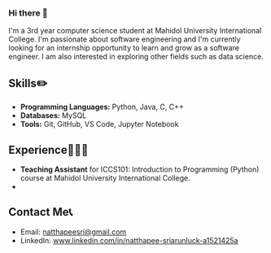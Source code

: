 ### Hi there 👋

I'm a 3rd year computer science student at Mahidol University International College. I'm passionate about software engineering and I'm currently looking for an internship opportunity to learn and grow as a software engineer. I am also interested in exploring other fields such as data science.

## Skills✏️

- **Programming Languages:** Python, Java, C, C++
- **Databases:** MySQL
- **Tools:** Git, GitHub, VS Code, Jupyter Notebook

## Experience👩🏻‍💼

- **Teaching Assistant** for ICCS101: Introduction to Programming (Python) course at Mahidol University International College.
- 
## Contact Me📞

- Email: natthapeesri@gmail.com
- LinkedIn: www.linkedin.com/in/natthapee-sriarunluck-a1521425a


<!--
**NatthapeeSriarunluck/NatthapeeSriarunluck** is a ✨ _special_ ✨ repository because its `README.md` (this file) appears on your GitHub profile.

Here are some ideas to get you started:

- 🔭 I’m currently working on ...
- 🌱 I’m currently learning ...
- 👯 I’m looking to collaborate on ...
- 🤔 I’m looking for help with ...
- 💬 Ask me about ...
- 📫 How to reach me: ...
- 😄 Pronouns: ...
- ⚡ Fun fact: ...
-->
